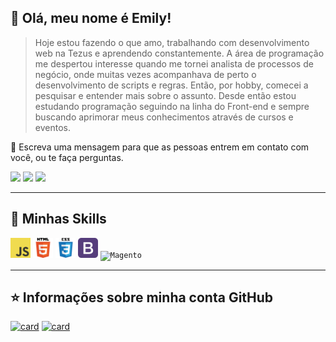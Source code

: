 ## 🦄 Olá, meu nome é <strong>Emily!</strong>

> Hoje estou fazendo o que amo, trabalhando com desenvolvimento web na Tezus e aprendendo constantemente.
A área de programação me despertou interesse quando me tornei analista de processos de negócio, onde muitas vezes acompanhava de perto o desenvolvimento de scripts e regras. Então, por hobby, comecei a pesquisar e entender mais sobre o assunto.
Desde então estou estudando programação seguindo na linha do Front-end e sempre buscando aprimorar meus conhecimentos através de cursos e eventos.

💬 Escreva uma mensagem para que as pessoas entrem em contato com você, ou te faça perguntas.
<p align="left">
  <a href="#" alt="Gmail">
  <img src="https://img.shields.io/badge/-Gmail-6610F2?style=for-the-badge&labelColor=FF0000&logo=gmail&logoColor=white&link=https://mail.google.com/mail/u/0/?tab=rm&ogbl#inbox" /></a>

  <a href="#" alt="Linkedin">
  <img src="https://img.shields.io/badge/-Linkedin-6610F2?style=for-the-badge&logo=Linkedin&logoColor=white&link=https://www.linkedin.com/in/emillyperin/" /></a>
  
  <a href="https://discord.gg/QevDJqCzaY" alt="Discord">
    <img src="https://img.shields.io/badge/-Discord-6610F2?style=for-the-badge&logo=Discord&logoColor=FFFFFF&link=https://discord.gg/QevDJqCzaY"/>
  </a>
</p>  

----

## 🚀 Minhas Skills

<code><img height="32" src="https://raw.githubusercontent.com/github/explore/80688e429a7d4ef2fca1e82350fe8e3517d3494d/topics/javascript/javascript.png" alt="Javascript"/></code>
<code><img height="32" src="https://raw.githubusercontent.com/github/explore/80688e429a7d4ef2fca1e82350fe8e3517d3494d/topics/html/html.png" alt="HTML5"/></code>
<code><img height="32" src="https://raw.githubusercontent.com/github/explore/80688e429a7d4ef2fca1e82350fe8e3517d3494d/topics/css/css.png" alt="CSS"/></code>
<code><img height="32" src="https://raw.githubusercontent.com/github/explore/80688e429a7d4ef2fca1e82350fe8e3517d3494d/topics/bootstrap/bootstrap.png" alt="Bootstrap"/></code>
<code><img height="32" src="https://raw.githubusercontent.com/github/explore/80688e429a7d4ef2fca1e82350fe8e3517d3494d/topics/magento/magento.png" alt="Magento"/></code>

---

## ⭐ Informações sobre minha conta GitHub
[![card](https://github-readme-stats.vercel.app/api?username=emillyperin&theme=dracula&show_icons=true)](https://github.com/anuraghazra/github-readme-stats)
[![card](https://github-readme-stats.vercel.app/api/top-langs/?username=emillyperin&hide=html&layout=compact&theme=dracula)](https://github.com/anuraghazra/github-readme-stats)

